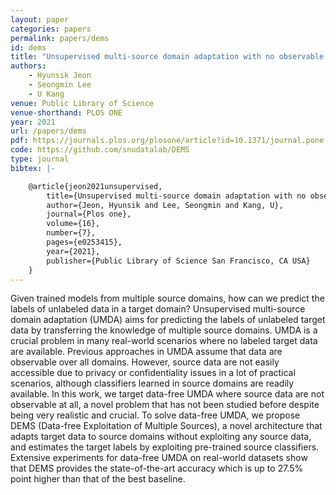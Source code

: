 ```yaml
---
layout: paper
categories: papers
permalink: papers/dems
id: dems
title: "Unsupervised multi-source domain adaptation with no observable source data"
authors:
    - Hyunsik Jeon
    - Seongmin Lee
    - U Kang
venue: Public Library of Science
venue-shorthand: PLOS ONE
year: 2021
url: /papers/dems
pdf: https://journals.plos.org/plosone/article?id=10.1371/journal.pone.0253415
code: https://github.com/snudatalab/DEMS
type: journal
bibtex: |-

    @article{jeon2021unsupervised,
        title={Unsupervised multi-source domain adaptation with no observable source data},
        author={Jeon, Hyunsik and Lee, Seongmin and Kang, U},
        journal={Plos one},
        volume={16},
        number={7},
        pages={e0253415},
        year={2021},
        publisher={Public Library of Science San Francisco, CA USA}
    }
---
```


Given trained models from multiple source domains, how can we predict the labels of unlabeled data in a target domain? Unsupervised multi-source domain adaptation (UMDA) aims for predicting the labels of unlabeled target data by transferring the knowledge of multiple source domains. UMDA is a crucial problem in many real-world scenarios where no labeled target data are available. Previous approaches in UMDA assume that data are observable over all domains. However, source data are not easily accessible due to privacy or confidentiality issues in a lot of practical scenarios, although classifiers learned in source domains are readily available. In this work, we target data-free UMDA where source data are not observable at all, a novel problem that has not been studied before despite being very realistic and crucial. To solve data-free UMDA, we propose DEMS (Data-free Exploitation of Multiple Sources), a novel architecture that adapts target data to source domains without exploiting any source data, and estimates the target labels by exploiting pre-trained source classifiers. Extensive experiments for data-free UMDA on real-world datasets show that DEMS provides the state-of-the-art accuracy which is up to 27.5% point higher than that of the best baseline.